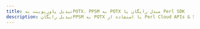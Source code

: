 ---title: تبدیل پاورپوینت بهPOTX، PPSM به POTX مبدل رایگان یا Perl SDKdescription: تبدیل رایگانPPSM به POTX با استفاده از Perl Cloud APIs & SDK. همچنین اسناد Microsoft PowerPoint را در Cloud ایجاد، ویرایش و رندر کنید.---